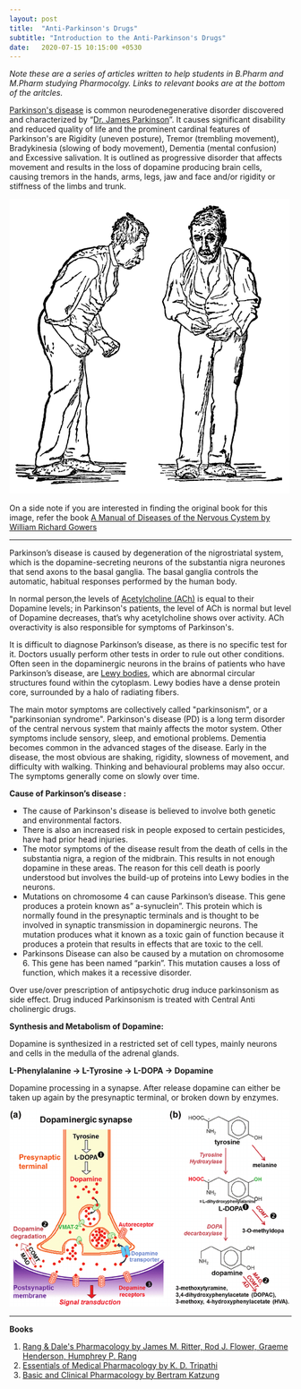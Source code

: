 ```yaml
---
layout: post
title:  "Anti-Parkinson's Drugs"
subtitle: "Introduction to the Anti-Parkinson's Drugs"
date:   2020-07-15 10:15:00 +0530
---
```


_Note these are a series of articles written to help students in B.Pharm and M.Pharm studying Pharmocolgy. Links to relevant books are at the bottom of the aritcles._

[Parkinson's disease](https://en.wikipedia.org/wiki/Parkinson%27s_disease) is common neurodenegenerative disorder discovered and characterized by “[Dr. James Parkinson](https://en.wikipedia.org/wiki/James_Parkinson)”. It causes significant disability and reduced quality of life and the prominent cardinal features of Parkinson's are Rigidity (uneven posture), Tremor (trembling movement), Bradykinesia (slowing of body movement), Dementia (mental confusion) and Excessive salivation. It is outlined as progressive disorder that affects movement and results in the loss of dopamine producing brain cells, causing tremors in the hands, arms, legs, jaw and face and/or rigidity or stiffness of the limbs and trunk.

<img src="/img/posts/IMG-01.png" alt="Image of Illustration of Parkinson's disease by William Richard Gowers" width="500"/>

On a side note if you are interested in finding the original book for this image, refer the book [A Manual of Diseases of the Nervous Cystem by William Richard Gowers](https://archive.org/details/manualofdiseases002gowe/page/639/mode/1up)

---

Parkinson’s disease is caused by degeneration of the nigrostriatal system, which is the dopamine-secreting neurons of the substantia nigra neurones that send axons to the basal ganglia. The basal ganglia controls the automatic, habitual responses performed by the human body.

In normal person,the levels of  [Acetylcholine (ACh)](https://en.wikipedia.org/wiki/Acetylcholine) is equal to their Dopamine levels; in Parkinson's patients, the level of ACh is normal but level of Dopamine decreases, that’s why acetylcholine shows over activity. ACh overactivity is also responsible for symptoms of Parkinson's.

It is difficult to diagnose Parkinson’s disease, as there is no specific test for it. Doctors usually perform other tests in order to rule out other conditions. Often seen in the dopaminergic neurons in the brains of patients who have Parkinson’s disease, are [Lewy bodies](https://en.wikipedia.org/wiki/Lewy_body), which are abnormal circular structures found within the cytoplasm. Lewy bodies have a dense protein core, surrounded by a halo of radiating fibers.

The main motor symptoms are collectively called "parkinsonism", or a "parkinsonian syndrome". Parkinson's disease (PD) is a long term disorder of the central nervous system that mainly affects the motor system. Other symptoms include sensory, sleep, and emotional problems. Dementia becomes common in the advanced stages of the disease. Early in the disease, the most obvious are shaking, rigidity, slowness of movement, and difficulty with walking. Thinking and behavioural problems may also occur. The symptoms generally come on slowly over time. 

**Cause of Parkinson’s disease :**

* The cause of Parkinson's disease is believed to involve both genetic and environmental factors.
* There is also an increased risk in people exposed to certain pesticides, have had prior head injuries. 
* The motor symptoms of the disease result from the death of cells in the substantia nigra, a region of the midbrain. This results in not enough dopamine in these areas. The reason for this cell death is poorly understood but involves the build-up of proteins into Lewy bodies in the neurons.
* Mutations on chromosome 4 can cause Parkinson’s disease. This gene produces a protein known as” a-synuclein”. This protein which is normally found in the presynaptic terminals and is thought to be involved in synaptic transmission in dopaminergic neurons. The mutation produces what it known as a toxic gain of function because it produces a protein that results in effects that are toxic to the cell. 
* Parkinsons Disease can also be caused by a mutation on chromosome 6. This gene has been named “parkin”. This mutation causes a loss of function, which makes it a recessive disorder.

Over use/over prescription of antipsychotic drug induce parkinsonism as side effect. Drug induced Parkinsonism is treated with Central Anti cholinergic drugs.

**Synthesis and Metabolism of Dopamine:**

Dopamine is synthesized in a restricted set of cell types, mainly neurons and cells in the medulla of the adrenal glands. 

**L-Phenylalanine → L-Tyrosine → L-DOPA → Dopamine**

Dopamine processing in a synapse. After release dopamine can either be taken up again by the presynaptic terminal, or broken down by enzymes. 

<img src="/img/posts/IMG-02.png" alt="Image of Dopamine metabolism" width="500"/>


---




**Books**

1. [Rang & Dale's Pharmacology by James M. Ritter, Rod J. Flower, Graeme Henderson, Humphrey P. Rang](https://www.amazon.in/Dales-Pharmacology-Ritter-FBPharmacolS-FMedSci/dp/0702053627)
2. [Essentials of Medical Pharmacology by K. D. Tripathi](https://www.amazon.in/Essentials-Medical-Pharmacology-K-Tripathi/dp/9352704991)
3. [Basic and Clinical Pharmacology by Bertram Katzung](https://www.amazon.in/Basic-Clinical-Pharmacology-Bertram-Katzung/dp/1259641155)







